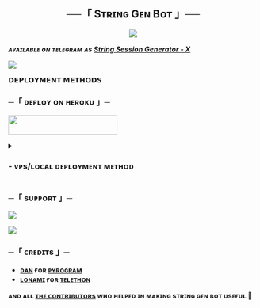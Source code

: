  <h2 align="center">
    ──「 Sᴛʀɪɴɢ Gᴇɴ Bᴏᴛ 」──
</h2>

<p align="center">
  <img src="https://telegramic.org/media/avatars/bots/2125098059.jpg">
</p>

_**ᴀᴠᴀɪʟᴀʙʟᴇ ᴏɴ ᴛᴇʟᴇɢʀᴀᴍ ᴀs [String Session Generator - X](https://t.me/StringSessionGeneratorX_bot)**_

<p align="left">
    <img src="https://github.com/PREETCHAUHAN/Session-String-BotX/assets/33035404/214db9ee-261c-456b-b6a1-a3d25290395b">

</p>

<p align="left">
<b>𝗗𝗘𝗣𝗟𝗢𝗬𝗠𝗘𝗡𝗧 𝗠𝗘𝗧𝗛𝗢𝗗𝗦</b>
</p>

<h3 align="left">
    ─「 ᴅᴇᴩʟᴏʏ ᴏɴ ʜᴇʀᴏᴋᴜ 」─
</h3>

<p align="left"><a href="https://dashboard.heroku.com/new?template=https://github.com/PREETCHAUHAN/Session-String-BotX"> <img src="https://img.shields.io/badge/Deploy%20On%20Heroku-black?style=for-the-badge&logo=heroku" width="220" height="38.45"/></a></p>

<details>
<summary><h3>
- <b> ᴠᴘs/ʟᴏᴄᴀʟ ᴅᴇᴘʟᴏʏᴍᴇɴᴛ ᴍᴇᴛʜᴏᴅ </b>
</h3></summary>

- Get your [Necessary Variables](https://github.com/AnonymousX1025/StringGenBot/blob/master/sample.env)
- Upgrade and Update by :
`sudo apt-get update && sudo apt-get upgrade -y`
- Install required packages by :
`sudo apt-get install python3-pip`
- Install pip by :
`sudo pip3 install -U pip`
- Clone the repository by :
`git clone https://github.com/PREETCHAUHAN/Session-String-BotX && cd StringGenBot`
- Install requirements by :
`pip3 install -U -r requirements.txt`
- Fill your variables in the env by :
`vi sample.env`<br>
Press `I` on the keyboard for editing env<br>
Press `Ctrl+C` when you're done with editing env and `:wq` to save the env<br>
- Rename the env file by :
`mv sample.env .env`
- Install tmux to keep running your bot when you close the terminal by :
`sudo apt install tmux && tmux`
- Finally run the bot by :
`bash start`
- For getting out from tmux session<br>
Press `Ctrl+b` and then `d`

If you're using motor <3.6 and can't upgrade, cap the pymongo version to <4.9: eg pip install --upgrade 'motor==3.5.1' 'pymongo<4.9'

motor==3.4.0
pymongo==4.8.0

<p align="left">
  <img src="https://te.legra.ph/file/fa5b692e4ddb87559db17.jpg">
</p>

</details>

<h3 align="left">
    ─「 sᴜᴩᴩᴏʀᴛ 」─
</h3>

<p align="left">
<a href="https://telegram.me/MrBot02"><img src="https://img.shields.io/badge/-Support%20Group-blue.svg?style=for-the-badge&logo=Telegram"></a>
</p>
<p align="left">
<a href="https://telegram.me/preetmodz"><img src="https://img.shields.io/badge/-Support%20Channel-blue.svg?style=for-the-badge&logo=Telegram"></a>
</p>

<h3 align="left">
    ─「 ᴄʀᴇᴅɪᴛs 」─
</h3>

- <b>[ᴅᴀɴ](https://github.com/delivrance)  ғᴏʀ  [ᴘʏʀᴏɢʀᴀᴍ](https://github.com/pyrogram/pyrogram)</b>
- <b>[ʟᴏɴᴀᴍɪ](https://github.com/Lonami)  ғᴏʀ  [ᴛᴇʟᴇᴛʜᴏɴ](https://github.com/LonamiWebs/Telethon)</b>

<b>ᴀɴᴅ ᴀʟʟ [ᴛʜᴇ ᴄᴏɴᴛʀɪʙᴜᴛᴏʀs](https://github.com/AnonymousX1025/StringGenBot/graphs/contributors) ᴡʜᴏ ʜᴇʟᴩᴇᴅ ɪɴ ᴍᴀᴋɪɴɢ sᴛʀɪɴɢ ɢᴇɴ ʙᴏᴛ ᴜsᴇғᴜʟ 🖤</b>
